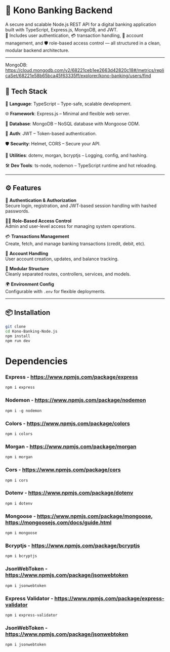 # 🏦 Kono Banking Backend

A secure and scalable Node.js REST API for a digital banking application built with TypeScript, Express.js, MongoDB, and JWT.  
🔐 Includes user authentication, 💳 transaction handling, 🧾 account management, and 🛡️ role-based access control — all structured in a clean, modular backend architecture.

---

MongoDB: https://cloud.mongodb.com/v2/68221ceb1ee2663d42820c18#/metrics/replicaSet/68221e58b65bca45f63335ff/explorer/kono-banking/users/find

## 🚀 Tech Stack

🧠 **Language**: TypeScript – Type-safe, scalable development.

🌐 **Framework**: Express.js – Minimal and flexible web server.

🍃 **Database**: MongoDB – NoSQL database with Mongoose ODM.

🔐 **Auth**: JWT – Token-based authentication.

🛡️ **Security**: Helmet, CORS – Secure your API.

🧰 **Utilities**: dotenv, morgan, bcryptjs – Logging, config, and hashing.

🛠️ **Dev Tools**: ts-node, nodemon – TypeScript runtime and hot reloading.

---

## ⚙️ Features

🔐 **Authentication & Authorization**  
Secure login, registration, and JWT-based session handling with hashed passwords.

🧑‍💼 **Role-Based Access Control**  
Admin and user-level access for managing system operations.

💳 **Transactions Management**  
Create, fetch, and manage banking transactions (credit, debit, etc).

🏦 **Account Handling**  
User account creation, updates, and balance tracking.

📁 **Modular Structure**  
Cleanly separated routes, controllers, services, and models.

🌍 **Environment Config**  
Configurable with `.env` for flexible deployments.

---

## 📦 Installation
```bash
git clone 
cd Kono-Banking-Node.js
npm install
npm run dev
```

# Dependencies

### Express - https://www.npmjs.com/package/express
    npm i express

### Nodemon - https://www.npmjs.com/package/nodemon
    npm i -g nodemon

### Colors - https://www.npmjs.com/package/colors
    npm i colors

### Morgan - https://www.npmjs.com/package/morgan
    npm i morgan

### Cors - https://www.npmjs.com/package/cors
    npm i cors

### Dotenv - https://www.npmjs.com/package/dotenv
    npm i dotenv

### Mongoose - https://www.npmjs.com/package/mongoose, https://mongoosejs.com/docs/guide.html
    npm i mongoose

### Bcryptjs - https://www.npmjs.com/package/bcryptjs
    npm i bcryptjs

### JsonWebToken - https://www.npmjs.com/package/jsonwebtoken
    npm i jsonwebtoken

### Express Validator - https://www.npmjs.com/package/express-validator
    npm i express-validator

### JsonWebToken - https://www.npmjs.com/package/jsonwebtoken
    npm i jsonwebtoken
